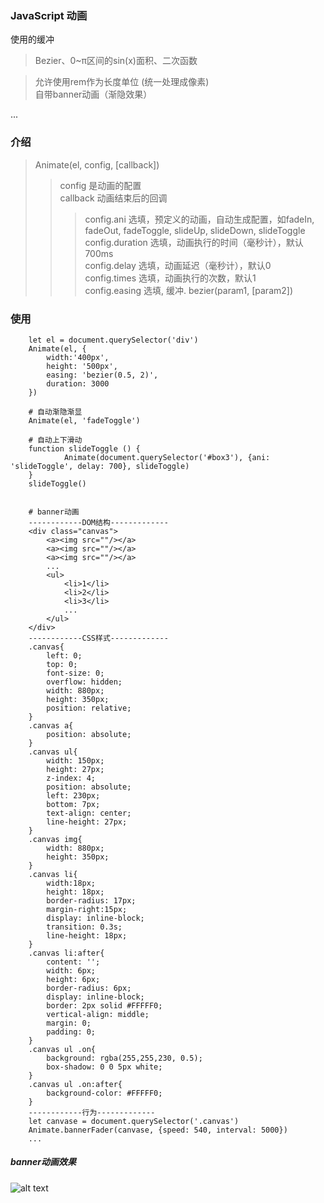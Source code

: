 ### JavaScript 动画   
使用的缓冲<br/>
> Bezier、0~π区间的sin(x)面积、二次函数
       
>允许使用rem作为长度单位 (统一处理成像素)  
自带banner动画（渐隐效果）   
    
...
### 介绍
> Animate(el, config, [callback])   
>>config 是动画的配置    
>>callback 动画结束后的回调 
>>>config.ani 选填，预定义的动画，自动生成配置，如fadeIn, fadeOut, fadeToggle, slideUp, slideDown, slideToggle  
>>>config.duration 选填，动画执行的时间（毫秒计），默认700ms   
>>>config.delay 选填，动画延迟（毫秒计），默认0    
>>>config.times 选填，动画执行的次数，默认1   
>>>config.easing 选填, 缓冲. bezier(param1, [param2])

### 使用
```
    let el = document.querySelector('div')
    Animate(el, {
        width:'400px',
        height: '500px',
        easing: 'bezier(0.5, 2)',
        duration: 3000
    })

    # 自动渐隐渐显
    Animate(el, 'fadeToggle')

    # 自动上下滑动
    function slideToggle () {
            Animate(document.querySelector('#box3'), {ani: 'slideToggle', delay: 700}, slideToggle)
    }
    slideToggle()


    # banner动画
    ------------DOM结构-------------
    <div class="canvas">
        <a><img src=""/></a>
        <a><img src=""/></a>
        <a><img src=""/></a>
        ...
        <ul>
            <li>1</li>
            <li>2</li>
            <li>3</li>
            ...
        </ul>
    </div>
    ------------CSS样式-------------
    .canvas{
        left: 0;
        top: 0;
        font-size: 0;
        overflow: hidden;
        width: 880px;
        height: 350px;
        position: relative;
    }
    .canvas a{
        position: absolute;
    }
    .canvas ul{
        width: 150px;
        height: 27px;
        z-index: 4;
        position: absolute;
        left: 230px;
        bottom: 7px;
        text-align: center;
        line-height: 27px;
    }
    .canvas img{
        width: 880px;
        height: 350px;
    }
    .canvas li{
        width:18px;
        height: 18px;
        border-radius: 17px;
        margin-right:15px;
        display: inline-block;
        transition: 0.3s;
        line-height: 18px;
    }
    .canvas li:after{
        content: '';
        width: 6px;
        height: 6px;
        border-radius: 6px;
        display: inline-block;
        border: 2px solid #FFFFF0;
        vertical-align: middle;
        margin: 0;
        padding: 0;
    }
    .canvas ul .on{
        background: rgba(255,255,230, 0.5);
        box-shadow: 0 0 5px white;
    }
    .canvas ul .on:after{
        background-color: #FFFFF0;
    }
    ------------行为-------------
    let canvase = document.querySelector('.canvas')
    Animate.bannerFader(canvase, {speed: 540, interval: 5000})
    ...
```
 ##### banner动画效果
![alt text](http://m.qpic.cn/psb?/V11HvW1h3vJkOa/Dyb1co*5u8DlViJu0*g8jwTfR0Cq*gKPkMnuooLnhLg!/b/dLYAAAAAAAAA&bo=ZwNYAQAAAAADBx8!&rf=viewer_4)   



